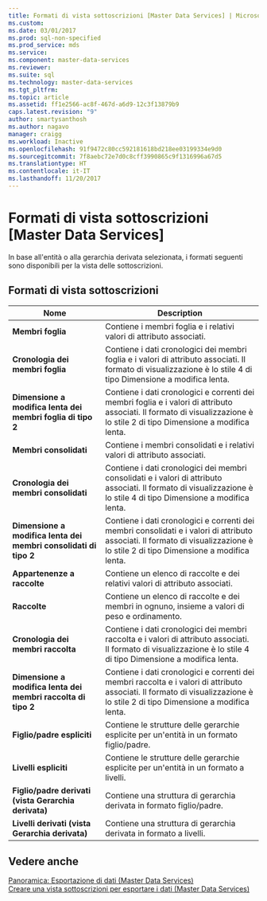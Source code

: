 ```yaml
---
title: Formati di vista sottoscrizioni [Master Data Services] | Microsoft Docs
ms.custom: 
ms.date: 03/01/2017
ms.prod: sql-non-specified
ms.prod_service: mds
ms.service: 
ms.component: master-data-services
ms.reviewer: 
ms.suite: sql
ms.technology: master-data-services
ms.tgt_pltfrm: 
ms.topic: article
ms.assetid: ff1e2566-ac8f-467d-a6d9-12c3f13879b9
caps.latest.revision: "9"
author: smartysanthosh
ms.author: nagavo
manager: craigg
ms.workload: Inactive
ms.openlocfilehash: 91f9472c80cc592181618bd218ee03199334e9d0
ms.sourcegitcommit: 7f8aebc72e7d0c8cff3990865c9f1316996a67d5
ms.translationtype: HT
ms.contentlocale: it-IT
ms.lasthandoff: 11/20/2017
---
```

# <a name="subscription-view-formats-master-data-services"></a>Formati di vista sottoscrizioni [Master Data Services]
  In base all'entità o alla gerarchia derivata selezionata, i formati seguenti sono disponibili per la vista delle sottoscrizioni.  
  
## <a name="subscription-view-formats"></a>Formati di vista sottoscrizioni  
  
|Nome|Description|  
|----------|-----------------|  
|**Membri foglia**|Contiene i membri foglia e i relativi valori di attributo associati.|  
|**Cronologia dei membri foglia**|Contiene i dati cronologici dei membri foglia e i valori di attributo associati. Il formato di visualizzazione è lo stile 4 di tipo Dimensione a modifica lenta.|  
|**Dimensione a modifica lenta dei membri foglia di tipo 2**|Contiene i dati cronologici e correnti dei membri foglia e i valori di attributo associati. Il formato di visualizzazione è lo stile 2 di tipo Dimensione a modifica lenta.|  
|**Membri consolidati**|Contiene i membri consolidati e i relativi valori di attributo associati.|  
|**Cronologia dei membri consolidati**|Contiene i dati cronologici dei membri consolidati e i valori di attributo associati. Il formato di visualizzazione è lo stile 4 di tipo Dimensione a modifica lenta.|  
|**Dimensione a modifica lenta dei membri consolidati di tipo 2**|Contiene i dati cronologici e correnti dei membri consolidati e i valori di attributo associati. Il formato di visualizzazione è lo stile 2 di tipo Dimensione a modifica lenta.|  
|**Appartenenze a raccolte**|Contiene un elenco di raccolte e dei relativi valori di attributo associati.|  
|**Raccolte**|Contiene un elenco di raccolte e dei membri in ognuno, insieme a valori di peso e ordinamento.|  
|**Cronologia dei membri raccolta**|Contiene i dati cronologici dei membri raccolta e i valori di attributo associati. Il formato di visualizzazione è lo stile 4 di tipo Dimensione a modifica lenta.|  
|**Dimensione a modifica lenta dei membri raccolta di tipo 2**|Contiene i dati cronologici e correnti dei membri raccolta e i valori di attributo associati. Il formato di visualizzazione è lo stile 2 di tipo Dimensione a modifica lenta.|  
|**Figlio/padre espliciti**|Contiene le strutture delle gerarchie esplicite per un'entità in un formato figlio/padre.|  
|**Livelli espliciti**|Contiene le strutture delle gerarchie esplicite per un'entità in un formato a livelli.|  
|**Figlio/padre derivati (vista Gerarchia derivata)**|Contiene una struttura di gerarchia derivata in formato figlio/padre.|  
|**Livelli derivati (vista Gerarchia derivata)**|Contiene una struttura di gerarchia derivata in formato a livelli.|  
  
## <a name="see-also"></a>Vedere anche  
 [Panoramica: Esportazione di dati &#40;Master Data Services&#41;](../master-data-services/overview-exporting-data-master-data-services.md)   
 [Creare una vista sottoscrizioni per esportare i dati &#40;Master Data Services&#41;](../master-data-services/create-a-subscription-view-to-export-data-master-data-services.md)  
  
  
